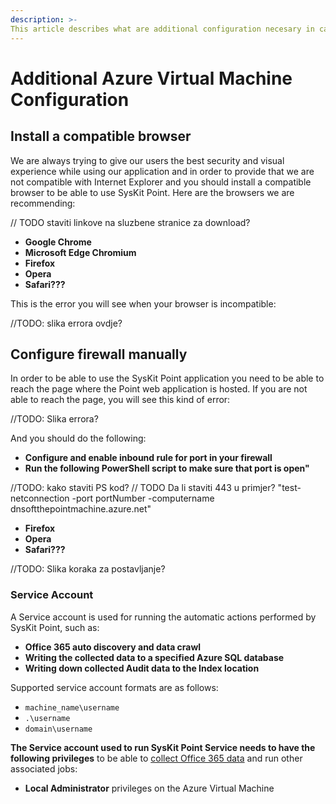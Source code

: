 ```yaml
---
description: >-
This article describes what are additional configuration necesary in case of some common errors
---
```


# Additional Azure Virtual Machine Configuration

##  Install a compatible browser

We are always trying to give our users the best security and visual experience while using our application and in order to provide that we are not compatible with Internet Explorer and you should install a compatible browser to be able to use SysKit Point. Here are the browsers we are recommending:

// TODO staviti linkove na sluzbene stranice za download?
* **Google Chrome**
* **Microsoft Edge Chromium**
* **Firefox**
* **Opera**
* **Safari???**

This is the error you will see when your browser is incompatible:

//TODO: slika errora ovdje?

## Configure firewall manually
In order to be able to use the SysKit Point application you need to be able to reach the page where the Point web application is hosted.
If you are not able to reach the page, you will see this kind of error:

//TODO: Slika errora?

And you should do the following:
* **Configure and enable inbound rule for port in your firewall**
* **Run the following PowerShell script to make sure that port is open"**

//TODO: kako staviti PS kod?
// TODO Da li staviti 443 u primjer?
"test-netconnection -port portNumber -computername dnsoftthepointmachine.azure.net" 
 
* **Firefox**
* **Opera**
* **Safari???**

//TODO: Slika koraka za postavljanje?

### Service Account

A Service account is used for running the automatic actions performed by SysKit Point, such as:

* **Office 365 auto discovery and data crawl** 
* **Writing the collected data to a specified Azure SQL database**  
* **Writing down collected Audit data to the Index location** 

Supported service account formats are as follows:

* `machine_name\username`
* `.\username`
* `domain\username`

**The Service account used to run SysKit Point Service needs to have the following privileges** to be able to [collect Office 365 data](../../../how-to/collect-office-365-data.md) and run other associated jobs:

* **Local Administrator** privileges on the Azure Virtual Machine



